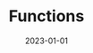 ---
title: Functions
description: Array lang library functions
date : 2023-01-01
weight : 11051
bookCollapseSection : true
menuOpen : true
---